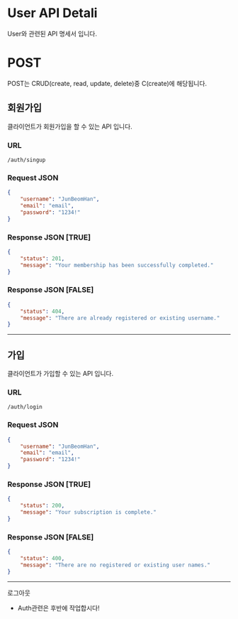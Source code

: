 #  User API Detali
User와 관련된 API 명세서 입니다.

# POST
POST는 CRUD(create, read, update, delete)중 C(create)에 해당됩니다.

## 회원가입
클라이언트가 회원가입을 할 수 있는 API 입니다.

### URL
```URL
/auth/singup
```

### Request JSON
```json
{
    "username": "JunBeomHan",
    "email": "email",
    "password": "1234!"
}
```

### Response JSON [TRUE]
```json
{
    "status": 201,
    "message": "Your membership has been successfully completed."
}
```

### Response JSON [FALSE]
```json
{
    "status": 404,
    "message": "There are already registered or existing username."
}
```

---

## 가입
클라이언트가 가입할 수 있는 API 입니다.

### URL
```url
/auth/login
```

### Request JSON
```json
{
    "username": "JunBeomHan",
    "email": "email",
    "password": "1234!"
}
```

### Response JSON [TRUE]
```json
{
    "status": 200,
    "message": "Your subscription is complete."
}
```

### Response JSON [FALSE]
```json
{
    "status": 400,
    "message": "There are no registered or existing user names."
}
```

---


로그아웃

- Auth관련은 후반에 작업합시다!